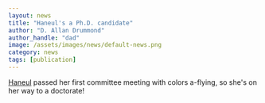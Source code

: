 ```yaml
---
layout: news
title: "Haneul's a Ph.D. candidate"
author: "D. Allan Drummond"
author_handle: "dad"
image: /assets/images/news/default-news.png
category: news
tags: [publication]
---
```

[Haneul][1] passed her first committee meeting with colors a-flying, so she's on her way to a doctorate!

[1]: /team/haneul-yoo/

